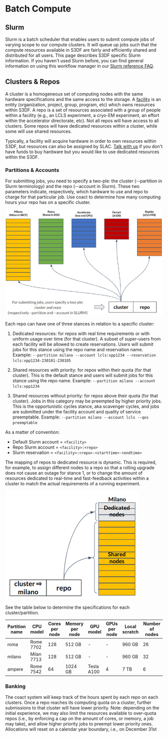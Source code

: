 # Batch Compute

## Slurm

Slurm is a batch scheduler that enables users to submit compute jobs
of varying scope to our compute clusters. It will queue up jobs such
that the compute resources available in S3DF are fairly and
efficiently shared and distributed for all users. This page describes
S3DF specific Slurm information. If you haven't used Slurm before, you
can find general information on using this workflow manager in our
[Slurm reference FAQ](reference.md#SlurmFAQ).

## Clusters & Repos

A cluster is a homogeneous set of computing nodes with the same
hardware specifications and the same access to the storage. A
[facility](contact-us.md#facpoc) is an entity (organization, project,
group, program, etc) which owns resources within S3DF. A repo is a set
of resources associated with a group of people within a facility
(e.g., an LCLS experiment, a cryo-EM experiment, an effort within the
accelerator directorate, etc). Not all repos will have access to all
clusters. Some repos will have dedicated resources within a cluster,
while some will use shared resources.

Typically, a facility will acquire hardware in order to own resources
within S3DF, but resources can also be assigned by SLAC. [Talk with
us](contact-us.md) if you don't have funds to buy hardware but you
would like to use dedicated resources within the S3DF.

### Partitions & Accounts

For submitting jobs, you need to specify a two-ple: the cluster
(--partition in Slurm terminology) and the repo (--account in
Slurm). These two parameters indicate, respectively, which hardware to
use and repo to charge for that particular job. Use coact to determine
how many computing hours your repo has on a specific cluster.

![clusters](assets/s3df-slurm-clusters.png)

Each repo can have one of three stances in relation to a specific
cluster:

1. Dedicated resources: for repos with real time requirements or with
  uniform usage over time (for that cluster). A subset of super-users
  from each facility will be allowed to create reservations. Users
  will submit jobs for this stance using the repo name and reservation
  name. Example:
  `--partition milano --account lcls:xpp1234 --reservation lcls:xpp1234-230101-230105`

2. Shared resources with priority: for repos within their quota (for
  that cluster). This is the default stance and users will submit jobs
  for this stance using the repo name. Example:
  `--partition milano --account lcls:xpp1234`

3. Shared resources without priority: for repos above their quota (for
  that cluster). Jobs in this category may be preempted by higher
  priority jobs. This is the opportunistic cycles stance, aka
  scavenger cycles, and jobs are submitted under the facility account
  and quality of service preemptable. Example:
  `--partition milano --account lcls --qos preemptable`

As a matter of convention:

- Default Slurm account = `<facility>`
- Repo Slurm account = `<facility>:<repo>`
- Slurm reservation = `<facility>:<repo>-<starttime>-<endtime>`


The mapping of repos to dedicated resource is dynamic. This is
required, for example, to assign different nodes to a repo so that a
rolling upgrade does not cause an outage for stance 1, or to change
the amount of resources dedicated to real-time and fast-feedback
activities within a cluster to match the actual requirements of a
running experiment.

![repostance](assets/s3df-slurm-repostance.png)



See the table below to determine the specifications for each
cluster/partition.

| Partition name | CPU model | Cores per node | Memory per node | GPU model | GPUs per node | Local scratch | Number of nodes |
| --- | --- | --- | --- | --- | --- | --- | --- |
| roma | Rome 7702 | 128 | 512 GB | - | - | 960 GB | 26 |
| milano | Milan 7713 | 128 | 512 GB | - | - | 960 GB | 32 |
| ampere | Rome 7542 | 64 | 1024 GB | Tesla A100 | 4 | 7 TB | 6 |



### Banking

The coact system will keep track of the hours spent by each repo on
each clusters. Once a repo reaches its computing quota on a cluster,
further submissions to that cluster will have lower priority. Note:
depending on the initial experience, we may also limit the resources
available to over-quota repos (i.e., by enforcing a cap on the amount
of cores, or memory, a job may take), and allow higher priority jobs
to preempt lower priority ones. Allocations will reset on a calendar
year boundary, i.e., on December 31st

